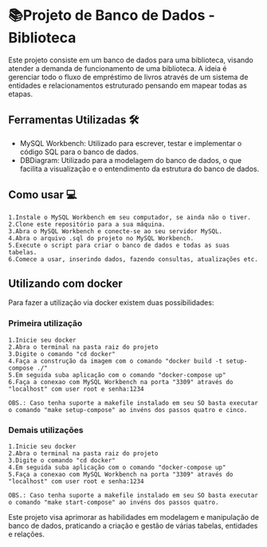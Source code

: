 # 📚Projeto de Banco de Dados - Biblioteca

Este projeto consiste em um banco de dados para uma biblioteca, visando atender a demanda de funcionamento de uma biblioteca. A ideia é gerenciar todo o fluxo de empréstimo de livros através de um sistema de entidades e relacionamentos estruturado pensando em mapear todas as etapas.

## Ferramentas Utilizadas 🛠️

- MySQL Workbench: Utilizado para escrever, testar e implementar o código SQL para o banco de dados.
- DBDiagram: Utilizado para a modelagem do banco de dados, o que facilita a visualização e o entendimento da estrutura do banco de dados.

## Como usar 💻

```
1.Instale o MySQL Workbench em seu computador, se ainda não o tiver.
2.Clone este repositório para a sua máquina.
3.Abra o MySQL Workbench e conecte-se ao seu servidor MySQL.
4.Abra o arquivo .sql do projeto no MySQL Workbench.
5.Execute o script para criar o banco de dados e todas as suas tabelas.
6.Comece a usar, inserindo dados, fazendo consultas, atualizações etc.

```

## Utilizando com docker

Para fazer a utilização via docker existem duas possibilidades:

### Primeira utilização

```
1.Inicie seu docker
2.Abra o terminal na pasta raiz do projeto
3.Digite o comando "cd docker"
4.Faça a construção da imagem com o comando "docker build -t setup-compose ./"
5.Em seguida suba aplicação com o comando "docker-compose up"
6.Faça a conexao com MySQL Workbench na porta "3309" através do "localhost" com user root e senha:1234

OBS.: Caso tenha suporte a makefile instalado em seu SO basta executar o comando "make setup-compose" ao invéns dos passos quatro e cinco.
```

### Demais utilizações

```
1.Inicie seu docker
2.Abra o terminal na pasta raiz do projeto
3.Digite o comando "cd docker"
4.Em seguida suba aplicação com o comando "docker-compose up"
5.Faça a conexao com MySQL Workbench na porta "3309" através do "localhost" com user root e senha:1234

OBS.: Caso tenha suporte a makefile instalado em seu SO basta executar o comando "make start-compose" ao invéns dos passos quatro.
```

Este projeto visa aprimorar as habilidades em modelagem e manipulação de banco de dados, praticando a criação e gestão de várias tabelas, entidades e relações.
